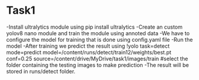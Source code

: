 # Task1
-Install ultralytics module using pip install ultralytics
-Create an custom yolov8 nano module and train the module using annoted data
-We have to configure the model for training that is done using config.yaml file
-Run the model
-After training we predict the result using 
!yolo task=detect mode=predict model=/content/runs/detect/train12/weights/best.pt conf=0.25 source=/content/drive/MyDrive/task1/images/train #select the folder containing the testing images to make prediction
-The result will be stored in runs/detect folder.
